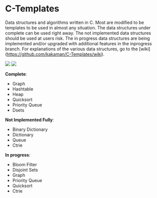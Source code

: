 # C-Templates
Data structures and algorithms written in C. Most are modified to be templates to be used in almost any situation.
The data structures under complete can be used right away.
The not implemented data structures should be used at users risk.
The in progress data structures are being implemented and/or upgraded with additional features in the inprogress branch. For explanations of the various data structures, go to the [wiki] (https://github.com/kakaman/C-Templates/wiki).

<img src="https://github.com/kakaman/C-Templates.svg?branch=master" /> <img src="https://readthedocs.org/projects/largo/badge/?version=develop" />

**Complete**:
  * Graph
  * Hashtable
  * Heap
  * Quicksort
  * Priority Queue
  * Dsets

**Not Implemented Fully**:
  * Binary Dictionary
  * Dictionary
  * Queue
  * Ctrie

**In progress**:
  * Bloom Filter
  * Disjoint Sets
  * Graph
  * Priority Queue
  * Quicksort
  * Ctrie
  
  
